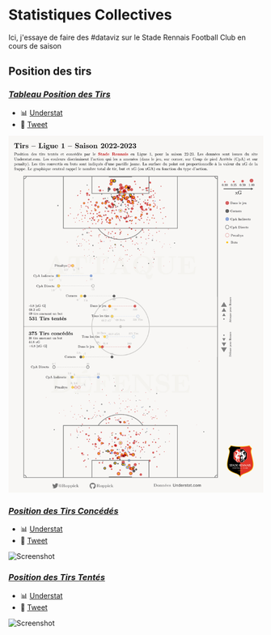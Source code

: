 # Statistiques Collectives
Ici, j'essaye de faire des #dataviz sur le Stade Rennais Football Club en cours de saison

## **Position des tirs**

### [_Tableau Position des Tirs_](https://github.com/Roppick/2022-2023_Equipe/blob/b2a4734162781bf5ad4285f77dd95ab8fcc435d1/23-08-05_Position%26Total_Tirs.jpg)
  - :bar_chart: [Understat](https://understat.com/team/Rennes/2022)
  - :blue_book: [Tweet](https://twitter.com/Roppick/status/1687803939834527745?s=20)

  ![Screenshot](https://github.com/Roppick/2022-2023_Equipe/blob/b2a4734162781bf5ad4285f77dd95ab8fcc435d1/23-08-05_Position%26Total_Tirs.jpg)
  
### [_Position des Tirs Concédés_](https://github.com/Roppick/2022-2023_Equipe/blob/fe7bfb263fd76c4da20032407b8d415b91b69358/23-08-02_Position%20Tirs%20conc%C3%A9d%C3%A9s_rogn%C3%A9.jpg)
  - :bar_chart: [Understat](https://understat.com/team/Rennes/2022)
  - :blue_book: [Tweet](https://twitter.com/Roppick/status/1686857100083761152?s=20)

  ![Screenshot](https://github.com/Roppick/2022-2023_Equipe/blob/fe7bfb263fd76c4da20032407b8d415b91b69358/23-08-02_Position%20Tirs%20conc%C3%A9d%C3%A9s_rogn%C3%A9.jpg)

### [_Position des Tirs Tentés_](https://github.com/Roppick/2022-2023_Equipe/blob/fe7bfb263fd76c4da20032407b8d415b91b69358/23-08-01_Position%20Tirs%20tent%C3%A9s_rogn%C3%A9.jpg)
  - :bar_chart: [Understat](https://understat.com/team/Rennes/2022)
  - :blue_book: [Tweet](https://twitter.com/Roppick/status/1686339675449950209?s=20)

  ![Screenshot](https://github.com/Roppick/2022-2023_Equipe/blob/fe7bfb263fd76c4da20032407b8d415b91b69358/23-08-01_Position%20Tirs%20tent%C3%A9s_rogn%C3%A9.jpg)
